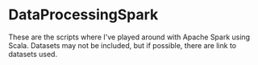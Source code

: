 # DataProcessingSpark

These are the scripts where I've played around with Apache Spark using Scala.
Datasets may not be included, but if possible, there are link to datasets used.

